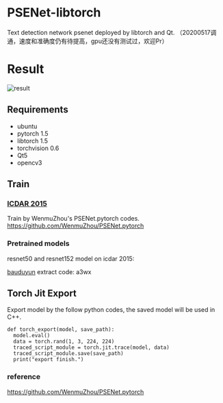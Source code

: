 # PSENet-libtorch
Text detection network psenet deployed by libtorch and Qt.
（20200517调通，速度和准确度仍有待提高，gpu还没有测试过，欢迎Pr）

# Result
![result](https://github.com/Whu-wxy/PSENet-libtorch/blob/master/res.png)


## Requirements
* ubuntu
* pytorch 1.5
* libtorch 1.5
* torchvision 0.6
* Qt5
* opencv3


## Train
### [ICDAR 2015](http://rrc.cvc.uab.es/?ch=4)

Train by WenmuZhou's PSENet.pytorch codes.
https://github.com/WenmuZhou/PSENet.pytorch


### Pretrained models
resnet50 and resnet152 model on icdar 2015: 

[bauduyun](https://pan.baidu.com/s/1d3C2Izj7d_p_29s2eQANBA ) extract code: a3wx


## Torch Jit Export
Export model by the follow python codes, the saved model will be used in C++.



    def torch_export(model, save_path):
      model.eval()
      data = torch.rand(1, 3, 224, 224)
      traced_script_module = torch.jit.trace(model, data)
      traced_script_module.save(save_path)
      print("export finish.")


### reference
https://github.com/WenmuZhou/PSENet.pytorch
